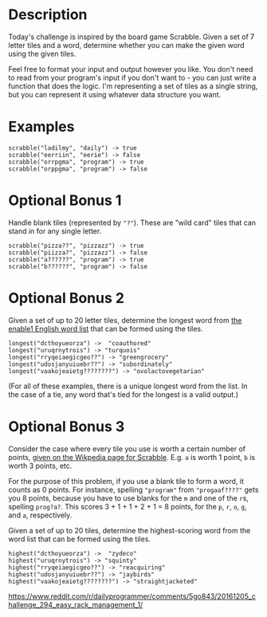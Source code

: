 # Description

Today's challenge is inspired by the board game Scrabble. Given a set of 7 letter tiles and a word, determine whether you can make the given word using the given tiles.

Feel free to format your input and output however you like. You don't need to read from your program's input if you don't want to - you can just write a function that does the logic. I'm representing a set of tiles as a single string, but you can represent it using whatever data structure you want.

# Examples

    scrabble("ladilmy", "daily") -> true
    scrabble("eerriin", "eerie") -> false
    scrabble("orrpgma", "program") -> true
    scrabble("orppgma", "program") -> false

# Optional Bonus 1

Handle blank tiles (represented by `"?"`). These are "wild card" tiles that can stand in for any single letter.

    scrabble("pizza??", "pizzazz") -> true
    scrabble("piizza?", "pizzazz") -> false
    scrabble("a??????", "program") -> true
    scrabble("b??????", "program") -> false

# Optional Bonus 2

Given a set of up to 20 letter tiles, determine the longest word from [the enable1 English word list](https://storage.googleapis.com/google-code-archive-downloads/v2/code.google.com/dotnetperls-controls/enable1.txt) that can be formed using the tiles.

    longest("dcthoyueorza") ->  "coauthored"
    longest("uruqrnytrois") -> "turquois"
    longest("rryqeiaegicgeo??") -> "greengrocery"
    longest("udosjanyuiuebr??") -> "subordinately"
    longest("vaakojeaietg????????") -> "ovolactovegetarian"

(For all of these examples, there is a unique longest word from the list. In the case of a tie, any word that's tied for the longest is a valid output.)

# Optional Bonus 3

Consider the case where every tile you use is worth a certain number of points, [given on the Wikpedia page for Scrabble](https://en.wikipedia.org/wiki/Scrabble_letter_distributions#English). E.g. `a` is worth 1 point, `b` is worth 3 points, etc.

For the purpose of this problem, if you use a blank tile to form a word, it counts as 0 points. For instance, spelling `"program"` from `"progaaf????"` gets you 8 points, because you have to use blanks for the `m` and one of the `r`s, spelling `prog?a?`. This scores 3 + 1 + 1 + 2 + 1 = 8 points, for the `p`, `r`, `o`, `g`, and `a`, respectively.

Given a set of up to 20 tiles, determine the highest-scoring word from the word list that can be formed using the tiles.

    highest("dcthoyueorza") ->  "zydeco"
    highest("uruqrnytrois") -> "squinty"
    highest("rryqeiaegicgeo??") -> "reacquiring"
    highest("udosjanyuiuebr??") -> "jaybirds"
    highest("vaakojeaietg????????") -> "straightjacketed"
    
https://www.reddit.com/r/dailyprogrammer/comments/5go843/20161205_challenge_294_easy_rack_management_1/
